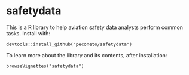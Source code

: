 # safetydata

This is a R library to help aviation safety data analysts perform common tasks. Install with:

```{r}
devtools::install_github("peconeto/safetydata")
```
To learn more about the library and its contents, after installation:

```{r}
browseVignettes("safetydata")
```
